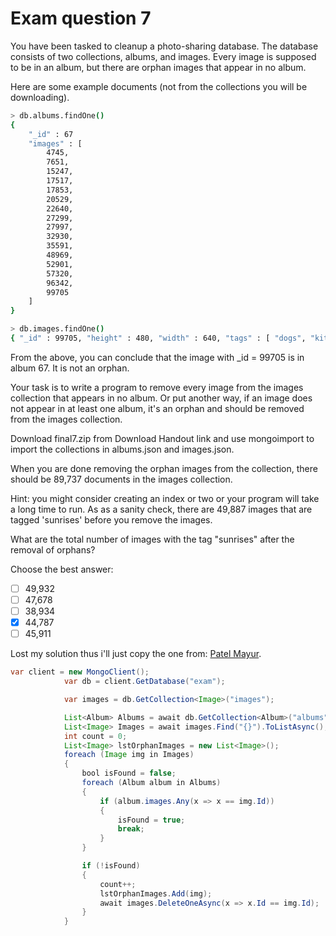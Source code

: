 # Exam question 7
You have been tasked to cleanup a photo-sharing database. The database consists of two collections, albums, and images. Every image is supposed to be in an album, but there are orphan images that appear in no album.

Here are some example documents (not from the collections you will be downloading).
```bash
> db.albums.findOne()
{
    "_id" : 67
    "images" : [
        4745,
        7651,
        15247,
        17517,
        17853,
        20529,
        22640,
        27299,
        27997,
        32930,
        35591,
        48969,
        52901,
        57320,
        96342,
        99705
    ]
}

> db.images.findOne()
{ "_id" : 99705, "height" : 480, "width" : 640, "tags" : [ "dogs", "kittens", "work" ] }
```
From the above, you can conclude that the image with _id = 99705 is in album 67. It is not an orphan.

Your task is to write a program to remove every image from the images collection that appears in no album. Or put another way, if an image does not appear in at least one album, it's an orphan and should be removed from the images collection.

Download final7.zip from Download Handout link and use mongoimport to import the collections in albums.json and images.json.

When you are done removing the orphan images from the collection, there should be 89,737 documents in the images collection.

Hint: you might consider creating an index or two or your program will take a long time to run. As as a sanity check, there are 49,887 images that are tagged 'sunrises' before you remove the images.

What are the total number of images with the tag "sunrises" after the removal of orphans?

Choose the best answer:
- [ ] 49,932
- [ ] 47,678
- [ ] 38,934
- [x] 44,787
- [ ] 45,911

Lost my solution thus i'll just copy the one from: [Patel Mayur](http://programming-spider.blogspot.de/2015/05/mongodb-m101n-final-exam-question-7.html).
```java
var client = new MongoClient();
            var db = client.GetDatabase("exam");

            var images = db.GetCollection<Image>("images");

            List<Album> Albums = await db.GetCollection<Album>("albums").Find("{}").ToListAsync();
            List<Image> Images = await images.Find("{}").ToListAsync();
            int count = 0;
            List<Image> lstOrphanImages = new List<Image>();
            foreach (Image img in Images)
            {
                bool isFound = false;
                foreach (Album album in Albums)
                {
                    if (album.images.Any(x => x == img.Id))
                    {
                        isFound = true;
                        break;
                    }
                }

                if (!isFound)
                {
                    count++;
                    lstOrphanImages.Add(img);
                    await images.DeleteOneAsync(x => x.Id == img.Id);
                }
            }

```
